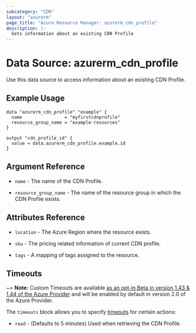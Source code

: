 ```yaml
---
subcategory: "CDN"
layout: "azurerm"
page_title: "Azure Resource Manager: azurerm_cdn_profile"
description: |-
  Gets information about an existing CDN Profile
---
```


# Data Source: azurerm_cdn_profile

Use this data source to access information about an existing CDN Profile.

## Example Usage

```hcl
data "azurerm_cdn_profile" "example" {
  name                = "myfirstcdnprofile"
  resource_group_name = "example-resources"
}

output "cdn_profile_id" {
  value = data.azurerm_cdn_profile.example.id
}
```

## Argument Reference

* `name` - The name of the CDN Profile.

* `resource_group_name` - The name of the resource group in which the CDN Profile exists.

## Attributes Reference

* `location` - The Azure Region where the resource exists.

* `sku` - The pricing related information of current CDN profile.

* `tags` - A mapping of tags assigned to the resource.

## Timeouts

~> **Note:** Custom Timeouts are available [as an opt-in Beta in version 1.43 & 1.44 of the Azure Provider](/docs/providers/azurerm/guides/2.0-beta.html) and will be enabled by default in version 2.0 of the Azure Provider.

The `timeouts` block allows you to specify [timeouts](https://www.terraform.io/docs/configuration/resources.html#timeouts) for certain actions:

* `read` - (Defaults to 5 minutes) Used when retrieving the CDN Profile.

